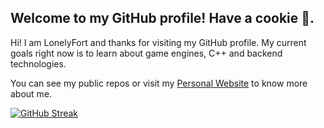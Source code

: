 ## Welcome to my GitHub profile! Have a cookie 🍪.

Hi! I am LonelyFort and thanks for visiting my GitHub profile.
My current goals right now is to learn about game engines, C++ and backend technologies.

You can see my public repos or visit my [Personal Website](https://my-personal-website-three-virid.vercel.app/) to know more about me.

[![GitHub Streak](https://streak-stats.demolab.com/?user=LonelyFort)](https://git.io/streak-stats)


